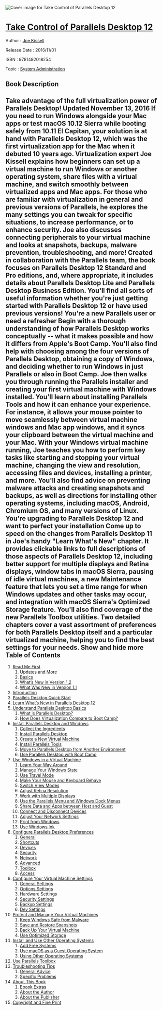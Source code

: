 ![Cover image for Take Control of Parallels Desktop 12](https://imgdetail.ebookreading.net/cover/cover/system_admin/EB9781492018254.jpg)

[Take Control of Parallels Desktop 12](https://ebookreading.net/view/book/Take+Control+of+Parallels+Desktop+12-EB9781492018254_1.html "Take Control of Parallels Desktop 12")
====================================================================================================================

Author : [Joe Kissell](https://ebookreading.net/search/author/Joe+Kissell)

Release Date : 2016/11/01

ISBN : 9781492018254

Topic : [System Administration](https://ebookreading.net/search/category/system-administration)

Book Description
-----------------

 Take advantage of the full virtualization power of Parallels Desktop!
Updated November 13, 2016
If you need to run Windows alongside your Mac apps or test macOS 10.12 Sierra while booting safely from 10.11 El Capitan, your solution is at hand with Parallels Desktop 12, which was the first virtualization app for the Mac when it debuted 10 years ago.
Virtualization expert Joe Kissell explains how beginners can set up a virtual machine to run Windows or another operating system, share files with a virtual machine, and switch smoothly between virtualized apps and Mac apps. For those who are familiar with virtualization in general and previous versions of Parallels, he explores the many settings you can tweak for specific situations, to increase performance, or to enhance security. Joe also discusses connecting peripherals to your virtual machine and looks at snapshots, backups, malware prevention, troubleshooting, and more!
Created in collaboration with the Parallels team, the book focuses on Parallels Desktop 12 Standard and Pro editions, and, where appropriate, it includes details about Parallels Desktop Lite and Parallels Desktop Business Edition.
You'll find all sorts of useful information whether you're just getting started with Parallels Desktop 12 or have used previous versions!
You're a new Parallels user or need a refresher
Begin with a thorough understanding of how Parallels Desktop works conceptually -- what it makes possible and how it differs from Apple's Boot Camp. You'll also find help with choosing among the four versions of Parallels Desktop, obtaining a copy of Windows, and deciding whether to run Windows in just Parallels or also in Boot Camp.
Joe then walks you through running the Parallels installer and creating your first virtual machine with Windows installed. You'll learn about installing Parallels Tools and how it can enhance your experience. For instance, it allows your mouse pointer to move seamlessly between virtual machine windows and Mac app windows, and it syncs your clipboard between the virtual machine and your Mac.
With your Windows virtual machine running, Joe teaches you how to perform key tasks like starting and stopping your virtual machine, changing the view and resolution, accessing files and devices, installing a printer, and more.
You'll also find advice on preventing malware attacks and creating snapshots and backups, as well as directions for installing other operating systems, including macOS, Android, Chromium OS, and many versions of Linux.
You're upgrading to Parallels Desktop 12 and want to perfect your installation
Come up to speed on the changes from Parallels Desktop 11 in Joe's handy "Learn What's New" chapter. It provides clickable links to full descriptions of those aspects of Parallels Desktop 12, including better support for multiple displays and Retina displays, window tabs in macOS Sierra, pausing of idle virtual machines, a new Maintenance feature that lets you set a time range for when Windows updates and other tasks may occur, and integration with macOS Sierra's Optimized Storage feature. You'll also find coverage of the new Parallels Toolbox utilities.
Two detailed chapters cover a vast assortment of preferences for both Parallels Desktop itself and a particular virtualized machine, helping you to find the best settings for your needs.
        Show and hide more                
Table of Contents
-----------------

1. [Read Me First](https://ebookreading.net/view/book/Take+Control+of+Parallels+Desktop+12-EB9781492018254_4.html#ReadMeFirst)
    1. [Updates and More](https://ebookreading.net/view/book/Take+Control+of+Parallels+Desktop+12-EB9781492018254_4.html#UpdatesandMore)
    1. [Basics](https://ebookreading.net/view/book/Take+Control+of+Parallels+Desktop+12-EB9781492018254_4.html#Basics)
    1. [What’s New in Version 1.2](https://ebookreading.net/view/book/Take+Control+of+Parallels+Desktop+12-EB9781492018254_4.html#WhatsNewinVersion12)
    1. [What Was New in Version 1.1](https://ebookreading.net/view/book/Take+Control+of+Parallels+Desktop+12-EB9781492018254_4.html#WhatWasNewinVersion)
1. [Introduction](https://ebookreading.net/view/book/Take+Control+of+Parallels+Desktop+12-EB9781492018254_5.html#Introduction)
1. [Parallels Desktop Quick Start](https://ebookreading.net/view/book/Take+Control+of+Parallels+Desktop+12-EB9781492018254_6.html#ParallelsDesktopQui)
1. [Learn What’s New in Parallels Desktop 12](https://ebookreading.net/view/book/Take+Control+of+Parallels+Desktop+12-EB9781492018254_7.html#LearnWhatsNewinPara)
1. [Understand Parallels Desktop Basics](https://ebookreading.net/view/book/Take+Control+of+Parallels+Desktop+12-EB9781492018254_8.html#UnderstandParallels)
    1. [What Is Parallels Desktop?](https://ebookreading.net/view/book/Take+Control+of+Parallels+Desktop+12-EB9781492018254_8.html#WhatIsParallelsDesk)
    1. [How Does Virtualization Compare to Boot Camp?](https://ebookreading.net/view/book/Take+Control+of+Parallels+Desktop+12-EB9781492018254_8.html#HowDoesVirtualizati)
1. [Install Parallels Desktop and Windows](https://ebookreading.net/view/book/Take+Control+of+Parallels+Desktop+12-EB9781492018254_9.html#InstallParallelsDes)
    1. [Collect the Ingredients](https://ebookreading.net/view/book/Take+Control+of+Parallels+Desktop+12-EB9781492018254_9.html#CollecttheIngredien)
    1. [Install Parallels Desktop](https://ebookreading.net/view/book/Take+Control+of+Parallels+Desktop+12-EB9781492018254_9.html#InstallParallelsDes)
    1. [Create a New Virtual Machine](https://ebookreading.net/view/book/Take+Control+of+Parallels+Desktop+12-EB9781492018254_9.html#CreateaNewVirtualMa)
    1. [Install Parallels Tools](https://ebookreading.net/view/book/Take+Control+of+Parallels+Desktop+12-EB9781492018254_9.html#InstallParallelsToo)
    1. [Move to Parallels Desktop from Another Environment](https://ebookreading.net/view/book/Take+Control+of+Parallels+Desktop+12-EB9781492018254_9.html#MovetoParallelsDesk)
    1. [Use Parallels Desktop with Boot Camp](https://ebookreading.net/view/book/Take+Control+of+Parallels+Desktop+12-EB9781492018254_9.html#UseParallelsDesktop)
1. [Use Windows in a Virtual Machine](https://ebookreading.net/view/book/Take+Control+of+Parallels+Desktop+12-EB9781492018254_10.html#UseWindowsinaVirtua)
    1. [Learn Your Way Around](https://ebookreading.net/view/book/Take+Control+of+Parallels+Desktop+12-EB9781492018254_10.html#LearnYourWayAround)
    1. [Manage Your Windows State](https://ebookreading.net/view/book/Take+Control+of+Parallels+Desktop+12-EB9781492018254_10.html#ManageYourWindowsSt)
    1. [Use Travel Mode](https://ebookreading.net/view/book/Take+Control+of+Parallels+Desktop+12-EB9781492018254_10.html#UseTravelMode)
    1. [Make Your Mouse and Keyboard Behave](https://ebookreading.net/view/book/Take+Control+of+Parallels+Desktop+12-EB9781492018254_10.html#MakeYourMouseandKey)
    1. [Switch View Modes](https://ebookreading.net/view/book/Take+Control+of+Parallels+Desktop+12-EB9781492018254_10.html#SwitchViewModes)
    1. [Adjust Retina Resolution](https://ebookreading.net/view/book/Take+Control+of+Parallels+Desktop+12-EB9781492018254_10.html#AdjustRetinaResolut)
    1. [Work with Multiple Displays](https://ebookreading.net/view/book/Take+Control+of+Parallels+Desktop+12-EB9781492018254_10.html#WorkwithMultipleDis)
    1. [Use the Parallels Menu and Windows Dock Menus](https://ebookreading.net/view/book/Take+Control+of+Parallels+Desktop+12-EB9781492018254_10.html#UsetheParallelsMenu)
    1. [Share Data and Apps between Host and Guest](https://ebookreading.net/view/book/Take+Control+of+Parallels+Desktop+12-EB9781492018254_10.html#ShareDataandAppsbet)
    1. [Connect and Disconnect Devices](https://ebookreading.net/view/book/Take+Control+of+Parallels+Desktop+12-EB9781492018254_10.html#ConnectandDisconnec)
    1. [Adjust Your Network Settings](https://ebookreading.net/view/book/Take+Control+of+Parallels+Desktop+12-EB9781492018254_10.html#AdjustYourNetworkSe)
    1. [Print from Windows](https://ebookreading.net/view/book/Take+Control+of+Parallels+Desktop+12-EB9781492018254_10.html#PrintfromWindows)
    1. [Use Windows Ink](https://ebookreading.net/view/book/Take+Control+of+Parallels+Desktop+12-EB9781492018254_10.html#UseWindowsInk)
1. [Configure Parallels Desktop Preferences](https://ebookreading.net/view/book/Take+Control+of+Parallels+Desktop+12-EB9781492018254_11.html#ConfigureParallelsD)
    1. [General](https://ebookreading.net/view/book/Take+Control+of+Parallels+Desktop+12-EB9781492018254_11.html#General)
    1. [Shortcuts](https://ebookreading.net/view/book/Take+Control+of+Parallels+Desktop+12-EB9781492018254_11.html#Shortcuts)
    1. [Devices](https://ebookreading.net/view/book/Take+Control+of+Parallels+Desktop+12-EB9781492018254_11.html#Devices)
    1. [Security](https://ebookreading.net/view/book/Take+Control+of+Parallels+Desktop+12-EB9781492018254_11.html#Security)
    1. [Network](https://ebookreading.net/view/book/Take+Control+of+Parallels+Desktop+12-EB9781492018254_11.html#Network)
    1. [Advanced](https://ebookreading.net/view/book/Take+Control+of+Parallels+Desktop+12-EB9781492018254_11.html#Advanced)
    1. [Toolbox](https://ebookreading.net/view/book/Take+Control+of+Parallels+Desktop+12-EB9781492018254_11.html#Toolbox)
    1. [Access](https://ebookreading.net/view/book/Take+Control+of+Parallels+Desktop+12-EB9781492018254_11.html#Access)
1. [Configure Your Virtual Machine Settings](https://ebookreading.net/view/book/Take+Control+of+Parallels+Desktop+12-EB9781492018254_12.html#ConfigureYourVirtua)
    1. [General Settings](https://ebookreading.net/view/book/Take+Control+of+Parallels+Desktop+12-EB9781492018254_12.html#GeneralSettings)
    1. [Options Settings](https://ebookreading.net/view/book/Take+Control+of+Parallels+Desktop+12-EB9781492018254_12.html#OptionsSettings)
    1. [Hardware Settings](https://ebookreading.net/view/book/Take+Control+of+Parallels+Desktop+12-EB9781492018254_12.html#HardwareSettings)
    1. [Security Settings](https://ebookreading.net/view/book/Take+Control+of+Parallels+Desktop+12-EB9781492018254_12.html#SecuritySettings)
    1. [Backup Settings](https://ebookreading.net/view/book/Take+Control+of+Parallels+Desktop+12-EB9781492018254_12.html#BackupSettings)
    1. [Dev Settings](https://ebookreading.net/view/book/Take+Control+of+Parallels+Desktop+12-EB9781492018254_12.html#DevSettings)
1. [Protect and Manage Your Virtual Machines](https://ebookreading.net/view/book/Take+Control+of+Parallels+Desktop+12-EB9781492018254_13.html#ProtectandManageYou)
    1. [Keep Windows Safe from Malware](https://ebookreading.net/view/book/Take+Control+of+Parallels+Desktop+12-EB9781492018254_13.html#KeepWindowsSafefrom)
    1. [Save and Restore Snapshots](https://ebookreading.net/view/book/Take+Control+of+Parallels+Desktop+12-EB9781492018254_13.html#SaveandRestoreSnaps)
    1. [Back Up Your Virtual Machine](https://ebookreading.net/view/book/Take+Control+of+Parallels+Desktop+12-EB9781492018254_13.html#BackUpYourVirtualMa)
    1. [Use Optimized Storage](https://ebookreading.net/view/book/Take+Control+of+Parallels+Desktop+12-EB9781492018254_13.html#UseOptimizedStorage)
1. [Install and Use Other Operating Systems](https://ebookreading.net/view/book/Take+Control+of+Parallels+Desktop+12-EB9781492018254_14.html#InstallandUseOtherO)
    1. [Add Free Systems](https://ebookreading.net/view/book/Take+Control+of+Parallels+Desktop+12-EB9781492018254_14.html#AddFreeSystems)
    1. [Use macOS as a Guest Operating System](https://ebookreading.net/view/book/Take+Control+of+Parallels+Desktop+12-EB9781492018254_14.html#UsemacOSasaGuestOpe)
    1. [Using Other Operating Systems](https://ebookreading.net/view/book/Take+Control+of+Parallels+Desktop+12-EB9781492018254_14.html#UsingOtherOperating)
1. [Use Parallels Toolbox](https://ebookreading.net/view/book/Take+Control+of+Parallels+Desktop+12-EB9781492018254_15.html#UseParallelsToolbox)
1. [Troubleshooting Tips](https://ebookreading.net/view/book/Take+Control+of+Parallels+Desktop+12-EB9781492018254_16.html#TroubleshootingTips)
    1. [General Advice](https://ebookreading.net/view/book/Take+Control+of+Parallels+Desktop+12-EB9781492018254_16.html#GeneralAdvice)
    1. [Specific Problems](https://ebookreading.net/view/book/Take+Control+of+Parallels+Desktop+12-EB9781492018254_16.html#SpecificProblems)
1. [About This Book](https://ebookreading.net/view/book/Take+Control+of+Parallels+Desktop+12-EB9781492018254_17.html#AboutThisBook)
    1. [Ebook Extras](https://ebookreading.net/view/book/Take+Control+of+Parallels+Desktop+12-EB9781492018254_17.html#EbookExtras)
    1. [About the Author](https://ebookreading.net/view/book/Take+Control+of+Parallels+Desktop+12-EB9781492018254_17.html#AbouttheAuthor)
    1. [About the Publisher](https://ebookreading.net/view/book/Take+Control+of+Parallels+Desktop+12-EB9781492018254_17.html#AboutthePublisher)
1. [Copyright and Fine Print](https://ebookreading.net/view/book/Take+Control+of+Parallels+Desktop+12-EB9781492018254_18.html#CopyrightandFinePri)
